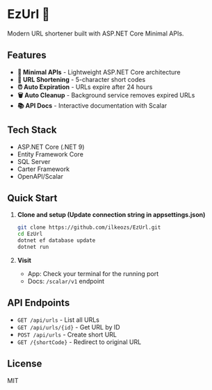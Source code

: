 # EzUrl 🔗

Modern URL shortener built with ASP.NET Core Minimal APIs.

## Features

- **🚀 Minimal APIs** - Lightweight ASP.NET Core architecture
- **🔗 URL Shortening** - 5-character short codes
- **⏰ Auto Expiration** - URLs expire after 24 hours
- **🗑️ Auto Cleanup** - Background service removes expired URLs
- **📚 API Docs** - Interactive documentation with Scalar

## Tech Stack

- ASP.NET Core (.NET 9)
- Entity Framework Core
- SQL Server
- Carter Framework
- OpenAPI/Scalar

## Quick Start

1. **Clone and setup (Update connection string in appsettings.json)**
   ```bash
   git clone https://github.com/ilkeozs/EzUrl.git
   cd EzUrl
   dotnet ef database update
   dotnet run
   ```

2. **Visit**
   - App: Check your terminal for the running port
   - Docs: `/scalar/v1` endpoint

## API Endpoints

- `GET /api/urls` - List all URLs
- `GET /api/urls/{id}` - Get URL by ID
- `POST /api/urls` - Create short URL
- `GET /{shortCode}` - Redirect to original URL

## License

MIT
